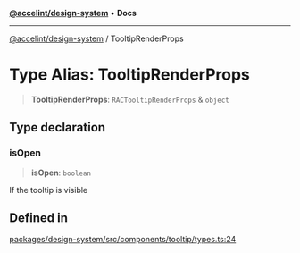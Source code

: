 [**@accelint/design-system**](../README.md) • **Docs**

***

[@accelint/design-system](../README.md) / TooltipRenderProps

# Type Alias: TooltipRenderProps

> **TooltipRenderProps**: `RACTooltipRenderProps` & `object`

## Type declaration

### isOpen

> **isOpen**: `boolean`

If the tooltip is visible

## Defined in

[packages/design-system/src/components/tooltip/types.ts:24](https://github.com/gohypergiant/standard-toolkit/blob/258694cea8ed8bbd956b3cf5da47c2c9debcf127/packages/design-system/src/components/tooltip/types.ts#L24)
